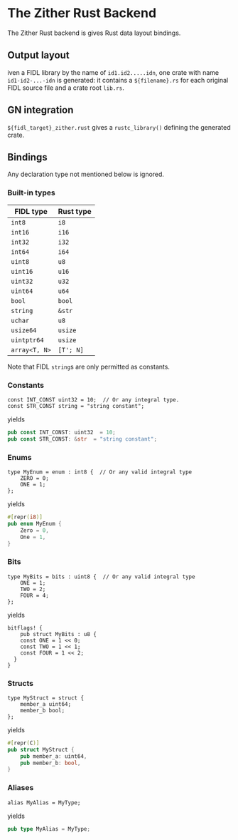 # The Zither Rust Backend

The Zither Rust backend is gives Rust data layout bindings.

## Output layout

iven a FIDL
library by the name of `id1.id2.....idn`, one crate with name `id1-id2-...-idn`
is generated: it contains a `${filename}.rs` for each original FIDL source file
and a crate root `lib.rs`.

## GN integration

`${fidl_target}_zither.rust` gives a `rustc_library()` defining the generated
crate.

## Bindings

Any declaration type not mentioned below is ignored.

### Built-in types

| FIDL type     | Rust type   |
| ------------- | ----------- |
| `int8`        | `i8`        |
| `int16`       | `i16`       |
| `int32`       | `i32`       |
| `int64`       | `i64`       |
| `uint8`       | `u8`        |
| `uint16`      | `u16`       |
| `uint32`      | `u32`       |
| `uint64`      | `u64`       |
| `bool`        | `bool`      |
| `string`      | `&str`      |
| `uchar`       | `u8`        |
| `usize64`     | `usize`     |
| `uintptr64`   | `usize`     |
| `array<T, N>` | `[T'; N]`   |

Note that FIDL `string`s are only permitted as constants.

### Constants

```fidl
const INT_CONST uint32 = 10;  // Or any integral type.
const STR_CONST string = "string constant";
```

yields

```rust
pub const INT_CONST: uint32  = 10;
pub const STR_CONST: &str  = "string constant";
```

### Enums

```fidl
type MyEnum = enum : int8 {  // Or any valid integral type
    ZERO = 0;
    ONE = 1;
};
```

yields

```rust
#[repr(i8)]
pub enum MyEnum {
    Zero = 0,
    One = 1,
}
```

### Bits

```fidl
type MyBits = bits : uint8 {  // Or any valid integral type
    ONE = 1;
    TWO = 2;
    FOUR = 4;
};
```

yields

```
bitflags! {
    pub struct MyBits : u8 {
    const ONE = 1 << 0;
    const TWO = 1 << 1;
    const FOUR = 1 << 2;
  }
}
```

### Structs

```fidl
type MyStruct = struct {
    member_a uint64;
    member_b bool;
};
```

yields

```rust
#[repr(C)]
pub struct MyStruct {
    pub member_a: uint64,
    pub member_b: bool,
}
```

### Aliases

```fidl
alias MyAlias = MyType;
```

yields

```rust
pub type MyAlias = MyType;
```
